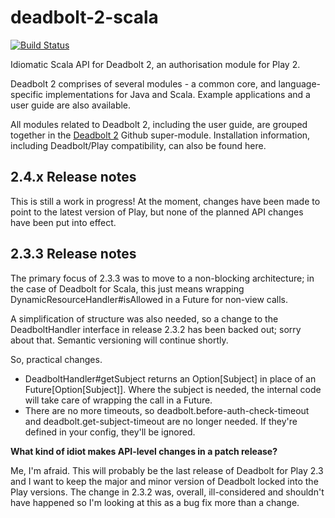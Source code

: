 deadbolt-2-scala
================

[![Build Status](https://travis-ci.org/schaloner/deadbolt-2-scala.svg?branch=master)](https://travis-ci.org/schaloner/deadbolt-2-scala)

Idiomatic Scala API for Deadbolt 2, an authorisation module for Play 2.

Deadbolt 2 comprises of several modules - a common core, and language-specific implementations for Java and Scala.  Example applications and a user guide are also available.  

All modules related to Deadbolt 2, including the user guide, are grouped together in the [Deadbolt 2](https://github.com/schaloner/deadbolt-2) Github super-module.  Installation information, including Deadbolt/Play compatibility, can also be found here.

2.4.x Release notes
-------------------

This is still a work in progress!  At the moment, changes have been made to point to the latest version of Play, but none of the planned API changes have been put into effect.

2.3.3 Release notes
-------------------

The primary focus of 2.3.3 was to move to a non-blocking architecture; in the case of Deadbolt for Scala, this just means wrapping DynamicResourceHandler#isAllowed in a Future for non-view calls.

A simplification of structure was also needed, so a change to the DeadboltHandler interface in release 2.3.2 has been backed out; sorry about that.  Semantic versioning will continue shortly.

So, practical changes.

- DeadboltHandler#getSubject returns an Option[Subject] in place of an Future[Option[Subject]].  Where the subject is needed, the internal code will take care of wrapping the call in a Future.
- There are no more timeouts, so deadbolt.before-auth-check-timeout and deadbolt.get-subject-timeout are no longer needed.  If they're defined in your config, they'll be ignored.

**What kind of idiot makes API-level changes in a patch release?**

Me, I'm afraid.  This will probably be the last release of Deadbolt for Play 2.3 and I want to keep the major and minor version of Deadbolt locked into the Play versions.  The change in 2.3.2 was, overall, ill-considered and shouldn't have happened so I'm looking at this as a bug fix more than a change.
